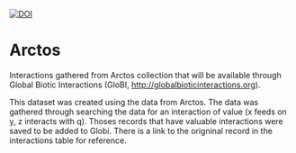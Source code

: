 [![DOI](https://zenodo.org/badge/DOI/10.5281/zenodo.823590.svg)](https://doi.org/10.5281/zenodo.823590)

# Arctos

Interactions gathered from Arctos collection that will be available through Global Biotic Interactions (GloBI, http://globalbioticinteractions.org).

This dataset was created using the data from Arctos.  The data was gathered through searching the data for an interaction of value (x feeds on y, z interacts with q).  Thoses records that have valuable interactions were saved to be added to Globi.  There is a link to the origninal record in the interactions table for reference.
